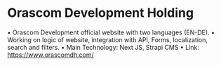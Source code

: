 # Orascom Development Holding
  
•	 Orascom Development official website with two languages (EN-DE).
•	 Working on logic of website, integration with API, Forms, localization, search and filters.
•	 Main Technology: Next JS, Strapi CMS
•	 Link: https://www.orascomdh.com/
